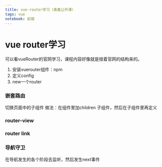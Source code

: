 ```yaml
---
title: vue-router学习（袁鑫公开课）
tags: vue
notebook: 前端
---
```

# vue router学习
可以看vueRouter的官网学习，课程内容好像就是按着官网的结构来的。
1. 安装vuerouter组件：npm
2. 定义config
3. new一个router

### 嵌套路由
切换页面中的子组件
做法：在组件里加children 子组件，然后在子组件里再定义

### router-view
### router link
### 导航守卫
在导航发生的各个阶段去监听，然后发生next事件
